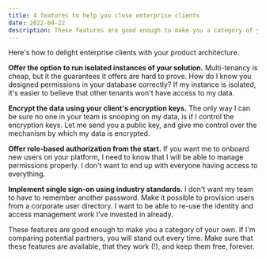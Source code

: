 ```yaml
---
title: 4 features to help you close enterprise clients
date: 2022-04-22
description: These features are good enough to make you a category of your own. If I'm comparing potential partners, you will stand out every time.
---
```


Here's how to delight enterprise clients with your product architecture.

**Offer the option to run isolated instances of your solution.** Multi-tenancy is cheap, but it the guarantees it offers are hard to prove. How do I know you designed permissions in your database correctly? If my instance is isolated, it's easier to believe that other tenants won't have access to my data.

**Encrypt the data using your client's encryption keys.** The only way I can be sure no one in your team is snooping on my data, is if I control the encryption keys. Let me send you a public key, and give me control over the mechanism by which my data is encrypted.

**Offer role-based authorization from the start.** If you want me to onboard new users on your platform, I need to know that I will be able to manage permissions properly. I don't want to end up with everyone having access to everything. 

**Implement single sign-on using industry standards.** I don't want my team to have to remember another password. Make it possible to provision users from a corporate user directory. I want to be able to re-use the identity and access management work I've invested in already.

These features are good enough to make you a category of your own. If I'm comparing potential partners, you will stand out every time. Make sure that these features are available, that they work (!), and keep them free, forever.
